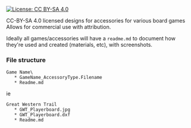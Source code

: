 [![License: CC BY-SA 4.0](https://img.shields.io/badge/License-CC%20BY--SA%204.0-lightgrey.svg)](https://creativecommons.org/licenses/by-sa/4.0/)

CC-BY-SA 4.0 licensed designs for accessories for various board games
Allows for commercial use with attribution.

Ideally all games/accessories will have a `readme.md` to document how they're used and created (materials, etc), with screenshots.

### File structure

```
Game Name\ 
   * GameName_AccessoryType.Filename 
   * Readme.md
```

ie
```
Great Western Trail
   * GWT_Playerboard.jpg
   * GWT_Playerboard.dxf
   * Readme.md
```
